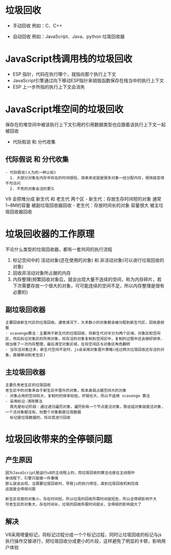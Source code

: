 # 垃圾回收
- 手动回收
  例如：C、C++

- 自动回收
  例如：JavaScript、Java、python
  垃圾回收器

# JavaScript栈调用栈的垃圾回收
  - ESP 指针，代码在执行哪个，就指向那个执行上下文
  - JavaScript引擎通过向下移动ESP指针来销毁函数保存在栈当中的执行上下文
  - ESP 上一步所指的执行上下文会消失

# JavaScript堆空间的垃圾回收
  保存在的堆空间中被该执行上下文引用的引用数据类型也应跟着该执行上下文一起被回收
  - 代际假说 和 分代收集

  ## 代际假说 和 分代收集
    - 代际假说(人为的一种认知)
      1. 大部分对象在内存中存在的时间很短，简单来说就是很多对象一经分配内存，很快就变得不可访问
      2. 不死的对象会活的更久
  
  V8 会把堆分成 新生代 和 老生代 两个区
    - 新生代：存放生存时间短的对象  通常1~8M的容量 
      被副垃圾回收器回收
    - 老生代：存放时间长的对象  容量很大
      被主垃圾回收器回收

# 垃圾回收器的工作原理
  不论什么类型的垃圾回收器，都有一套共同的执行流程
  1. 标记空间中的  活动对象(还在使用的对象) 和 非活动对象(可以进行垃圾回收的对象)
  2. 回收非活动对象所占据的内存
  3. 内存整理(频繁回收对象后，就会出现大量不连续的空间，称为内存碎片，若下次需要存放一个很大的对象，可可能连续的空间不足，所以内存整理是很有必要的)

  ## 副垃圾回收器
    主要回收新生代区的垃圾回收，通常请况下，大多数小的对象都会被分配到新生代区，回收是频繁
    - scavenge算法：主要用于新生代的垃圾回收，将新生代对半分为两个区域，对象区和空闲区，然后标记对象区的所用对象，将存活的对象复制到空闲区中，复制的过程中还会做好排序，相当做了一次内存整理，最后清空对象区域，在将空闲区与对象区角色翻转
    - 当存活对象过多，新生代空间不足时，js会采用对象晋升策略(经过两次垃圾回收还存活的对象，直接移动到老生区)

  ## 主垃圾回收器
    主要负责老生区的垃圾回收
    老生区中的对象来自于新生区中晋升的对象，和本身就占据空间大的对象
    - 对象占用的空间较大，复制时的效率较低，开销也大，所以不适用 scavenge 算法
    - 采用标记-清除算法
      首先是标记阶段：通过递归遍历对象，遍历到有一个节点是活对象，那这组对象就是活对象，一个活对象都没有，则整个对象都是垃圾数据
      标记是垃圾数据的，将对其进行回收

# 垃圾回收带来的全停顿问题
  ## 产生原因
    因为JavaScript是运行v8的主线程上的，而垃圾回收的算法也是在主线程中
    单线程下，引擎只能做一件事情
    那么就会出现，当需要垃圾回收时，导致js的执行停住，直到垃圾回收机制完成
    这就是全停顿问题

    新生区存放的对象小，存在时间短，所以垃圾的回收所需时间就短些，所以全停顿影响不大
    可老生区的对象大，存在时间长，垃圾的回收所需时间就长，全停顿的影响就大了

  ## 解决
  V8采用增量标记，将标记过程分成一个个标记过程，同时让垃圾回收的标记与js执行操作交替进行，把垃圾回收分成更小的片段，这样避免了明显的卡顿，影响用户体验